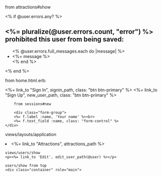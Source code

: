 from attractions#show

<!--<%= #link_to "Back", attractions_path, class: "btn btn-primary btn-light" %><br>-->

<% if @user.errors.any? %>
	<div id="error_explanation">
		<h2>
			<%= pluralize(@user.errors.count, "error") %> prohibited this user from being saved: </h2>
		<ul>
			<% @user.errors.full_messages.each do |message| %>
			<li><%= message %></li>
			<% end %>
		</ul>
	</div>
	<% end %>

from home.html.erb:
<div class="center">
			<%= link_to "Sign In", signin_path, class: "btn btn-primary" %>
			<%= link_to "Sign Up", new_user_path, class: "btn btn-primary" %>
		</div>

		from sessions#new

		<div class="form-group">
		<%= f.label :name, 'Your name' %><br>
		<%= f.text_field :name, class: "form-control" %>
	</div>
 views/layouts/application
	<li><%= link_to "Attractions", attractions_path %></li>

	views/users/show
	<p><%= link_to 'Edit', edit_user_path(@user) %></p>

	users/show from top
	<div class="container" role="main">